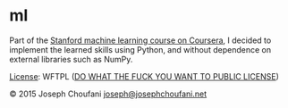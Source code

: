 # ml

Part of the <a href="https://www.coursera.org/learn/machine-learning/home/welcome">Stanford machine learning course on Coursera</a>,  I decided to implement the learned skills using Python, and without dependence on external libraries such as NumPy.

<a href="https://github.com/choufani/ml/blob/master/LICENSE">License</a>: WFTPL (<a href="http://www.wtfpl.net/">DO WHAT THE FUCK YOU WANT TO PUBLIC LICENSE</a>)

&copy; 2015 Joseph Choufani <joseph@josephchoufani.net>
